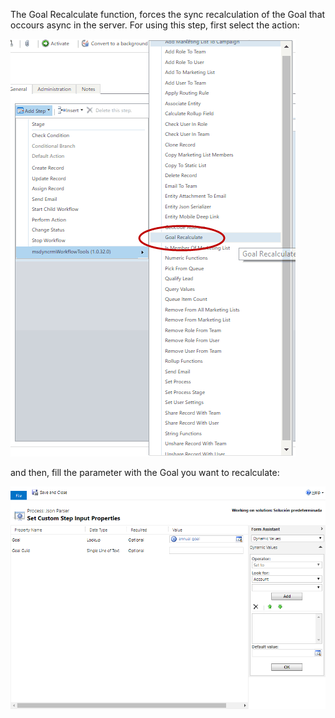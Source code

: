 The Goal Recalculate function, forces the sync recalculation of the Goal that occours async in the server.
For using this step, first select the action:

![](Goal%20Recalculate_wf1.gif)

and then, fill the parameter with the Goal you want to recalculate:

![](goalrecalculate.png)
